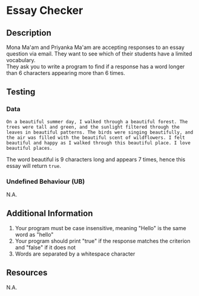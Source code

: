 # Essay Checker

## Description
Mona Ma'am and Priyanka Ma'am are accepting responses to an essay question via email. They want to see which of their students have a limited vocabulary.  
They ask you to write a program to find if a response has a word longer than 6 characters appearing more than 6 times.

## Testing

### Data
```
On a beautiful summer day, I walked through a beautiful forest. The trees were tall and green, and the sunlight filtered through the leaves in beautiful patterns. The birds were singing beautifully, and the air was filled with the beautiful scent of wildflowers. I felt beautiful and happy as I walked through this beautiful place. I love beautiful places.
```
The word beautiful is 9 characters long and appears 7 times, hence this essay will return `true`.

### Undefined Behaviour (UB)
N.A.

## Additional Information
1. Your program must be case insensitive, meaning "Hello" is the same word as "hello"
2. Your program should print "true" if the response matches the criterion and "false" if it does not
3. Words are separated by a whitespace character

## Resources
N.A.
